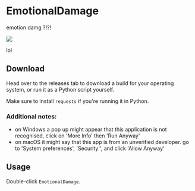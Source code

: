 # EmotionalDamage

emotion damg ?!?!

[![](https://i.imgur.com/1S99xgA.png)](https://discord.com/channels/@me/930661946376736848/942636194884362241)

lol

## Download
Head over to the releases tab to download a build for your operating system, or run it as a Python script yourself.

Make sure to install `requests` if you're running it in Python.
### Additional notes:
* on Windows a pop up might appear that this application is not recognised, click on 'More Info' then 'Run Anyway'
* on macOS it might say that this app is from an unverified developer. go to 'System preferences', 'Security'', and click 'Allow Anyway'

## Usage
Double-click `EmotionalDamage`.
